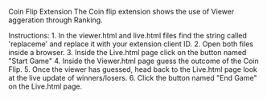 Coin Flip Extension
    The Coin flip extension shows the use of Viewer aggeration through Ranking. 


Instructions:
    1. In the viewer.html and live.html files find the string called 'replaceme' and 
    replace it with your extension client ID.
    2. Open both files inside a browser.
    3. Inside the Live.html page click on the button named "Start Game"
    4. Inside the Viewer.html page guess the outcome of the Coin Flip.
    5. Once the viewer has guessed, head back to the Live.html page look at the live update of winners/losers.
    6. Click the button named "End Game" on the Live.html page.
